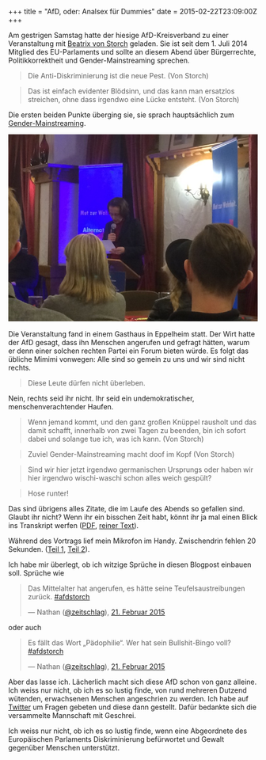 +++
title = "AfD, oder: Analsex für Dummies"
date = 2015-02-22T23:09:00Z
+++

Am gestrigen Samstag hatte der hiesige AfD-Kreisverband zu einer Veranstaltung mit [Beatrix von Storch](http://de.wikipedia.org/wiki/Beatrix_von_Storch) geladen. Sie ist seit dem 1. Juli 2014 Mitglied des EU-Parlaments und sollte an diesem Abend über Bürgerrechte, Politikkorrektheit und Gender-Mainstreaming sprechen.

<!-- more -->

> Die Anti-Diskriminierung ist die neue Pest. (Von Storch)

> Das ist einfach evidenter Blödsinn, und das kann man ersatzlos streichen, ohne dass irgendwo eine Lücke entsteht. (Von Storch)

Die ersten beiden Punkte überging sie, sie sprach hauptsächlich zum [Gender-Mainstreaming](http://de.wikipedia.org/wiki/Gender-Mainstreaming).

![Von Storch liest nahezu ihren ganzen Vortrag ab](/img/IMG_12.jpg) 

Die Veranstaltung fand in einem Gasthaus in Eppelheim statt. Der Wirt hatte der AfD gesagt, dass ihn Menschen angerufen und gefragt hätten, warum er denn einer solchen rechten Partei ein Forum bieten würde. Es folgt das übliche Mimimi vonwegen: Alle sind so gemein zu uns und wir sind nicht rechts.

> Diese Leute dürfen nicht überleben.

Nein, rechts seid ihr nicht. Ihr seid ein undemokratischer, menschenverachtender Haufen. 

> Wenn jemand kommt, und den ganz großen Knüppel rausholt und das damit schafft, innerhalb von zwei Tagen zu beenden, bin ich sofort dabei und solange tue ich, was ich kann. (Von Storch)

> Zuviel Gender-Mainstreaming macht doof im Kopf (Von Storch)

> Sind wir hier jetzt irgendwo germanischen Ursprungs oder haben wir hier irgendwo wischi-waschi schon alles weich gespült?

> Hose runter!

Das sind übrigens alles Zitate, die im Laufe des Abends so gefallen sind. Glaubt ihr nicht? Wenn ihr ein bisschen Zeit habt, könnt ihr ja mal einen Blick ins Transkript werfen ([PDF](/2015/afd-oder-analsex-fuer-dummies/Storch.pdf), [reiner Text](/2015/afd-oder-analsex-fuer-dummies/Storch.txt)).

Während des Vortrags lief mein Mikrofon im Handy. Zwischendrin fehlen 20 Sekunden. ([Teil 1](/2015/afd-oder-analsex-fuer-dummies/Storch_1.m4a), [Teil 2](/2015/afd-oder-analsex-fuer-dummies/Storch_2.m4a)).

Ich habe mir überlegt, ob ich witzige Sprüche in diesen Blogpost einbauen soll. Sprüche wie

> Das Mittelalter hat angerufen, es hätte seine Teufelsaustreibungen zurück. [#afdstorch](https://twitter.com/hashtag/afdstorch?src=hash)
>
> — Nathan ([@zeitschlag](https://twitter.com/zeitschlag/)), [21. Februar 2015](https://twitter.com/zeitschlag/status/569221932496904192)

oder auch

> Es fällt das Wort „Pädophilie“. Wer hat sein Bullshit-Bingo voll? [#afdstorch](https://twitter.com/hashtag/afdstorch?src=hash)
>
> — Nathan ([@zeitschlag](https://twitter.com/zeitschlag/)), [21. Februar 2015](https://twitter.com/zeitschlag/status/569221367847100416)

Aber das lasse ich. Lächerlich macht sich diese AfD schon von ganz alleine. Ich weiss nur nicht, ob ich es so lustig finde, von rund mehreren Dutzend wütenden, erwachsenen Menschen angeschrien zu werden. Ich habe auf [Twitter](https://twitter.com/search?f=realtime&q=%23afdstorch&src=typd) um Fragen gebeten und diese dann gestellt. Dafür bedankte sich die versammelte Mannschaft mit Geschrei.

Ich weiss nur nicht, ob ich es so lustig finde, wenn eine Abgeordnete des Europäischen Parlaments Diskriminierung befürwortet und Gewalt gegenüber Menschen unterstützt.
